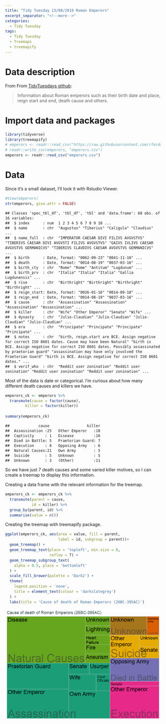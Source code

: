 ```yaml
---
title: "Tidy Tuesday 13/08/2019 Roman Emperors"
excerpt_separator: "<!--more-->"
categories:
  - Tidy Tuesday
tags:
  - Tidy Tuesday
  - Treemaps
  - treemapify
---
```


# Data description

From From [TidyTuesdays
github](https://github.com/rfordatascience/tidytuesday/tree/master/data/2019/2019-08-13):

> Information about Roman emperors such as their birth date and place,
> reign start and end, death cause and others.

# Import data and packages

``` r
library(tidyverse)
library(treemapify)
# emperors <- readr::read_csv("https://raw.githubusercontent.com/rfordatascience/tidytuesday/master/data/2019/2019-08-13/emperors.csv")
# readr::write_csv(emperors, "emperors.csv")
emperors <- readr::read_csv("emperors.csv")
```

# Data

Since it’s a small dataset, I’ll look it with Rstudio Viewer.

``` r
#View(emperors)
str(emperors, give.attr = FALSE)
```

    ## Classes 'spec_tbl_df', 'tbl_df', 'tbl' and 'data.frame': 68 obs. of  16 variables:
    ##  $ index      : num  1 2 3 4 5 6 7 8 9 10 ...
    ##  $ name       : chr  "Augustus" "Tiberius" "Caligula" "Claudius" ...
    ##  $ name_full  : chr  "IMPERATOR CAESAR DIVI FILIVS AVGVSTVS" "TIBERIVS CAESAR DIVI AVGVSTI FILIVS AVGVSTVS" "GAIVS IVLIVS CAESAR AVGVSTVS GERMANICVS" "TIBERIVS CLAVDIVS CAESAR AVGVSTVS GERMANICVS" ...
    ##  $ birth      : Date, format: "0062-09-23" "0041-11-16" ...
    ##  $ death      : Date, format: "0014-08-19" "0037-03-16" ...
    ##  $ birth_cty  : chr  "Rome" "Rome" "Antitum" "Lugdunum" ...
    ##  $ birth_prv  : chr  "Italia" "Italia" "Italia" "Gallia Lugdunensis" ...
    ##  $ rise       : chr  "Birthright" "Birthright" "Birthright" "Birthright" ...
    ##  $ reign_start: Date, format: "0026-01-16" "0014-09-18" ...
    ##  $ reign_end  : Date, format: "0014-08-19" "0037-03-16" ...
    ##  $ cause      : chr  "Assassination" "Assassination" "Assassination" "Assassination" ...
    ##  $ killer     : chr  "Wife" "Other Emperor" "Senate" "Wife" ...
    ##  $ dynasty    : chr  "Julio-Claudian" "Julio-Claudian" "Julio-Claudian" "Julio-Claudian" ...
    ##  $ era        : chr  "Principate" "Principate" "Principate" "Principate" ...
    ##  $ notes      : chr  "birth, reign.start are BCE. Assign negative for correct ISO 8601 dates. Cause may have been Natural" "birth is BCE. Assign negative for correct ISO 8601 dates. Possibly assassinated by praetorian guard" "assassination may have only involved the Praetorian Guard" "birth is BCE. Assign negative for correct ISO 8601 dates." ...
    ##  $ verif_who  : chr  "Reddit user zonination" "Reddit user zonination" "Reddit user zonination" "Reddit user zonination" ...

Most of the data is date or categorical. I’m curious about how many
different death causes and killers we have.

``` r
emperors_ck <- emperors %>%
  transmute(cause = factor(cause),
         killer = factor(killer))

summary(emperors_ck)
```

    ##             cause                 killer  
    ##  Assassination :25   Other Emperor   :18  
    ##  Captivity     : 1   Disease         :16  
    ##  Died in Battle: 5   Praetorian Guard: 7  
    ##  Execution     : 8   Opposing Army   : 6  
    ##  Natural Causes:21   Own Army        : 5  
    ##  Suicide       : 5   Unknown         : 5  
    ##  Unknown       : 3   (Other)         :11

So we have just 7 death causes and some varied killer motives, so I can
create a treemap to display this information.

Creating a data frame with the relevant information for the treemap.

``` r
emperors_ck <- emperors_ck %>%
  transmute(parent = cause,
            id = killer) %>%
  group_by(parent, id) %>%
  summarise(value = n())
```

Creating the treemap with treemapify package.

``` r
ggplot(emperors_ck, aes(area = value, fill = parent,
                        label = id, subgroup = parent))+
  geom_treemap() +
  geom_treemap_text(place = 'topleft', min.size = 8,
                    reflow = T) +
  geom_treemap_subgroup_text(
    alpha = 0.5, place = 'bottomleft'
  ) +
  scale_fill_brewer(palette = 'Dark2') +
  theme(
    legend.position = 'none',
    title = element_text(colour = 'darkslategrey')
  ) +
  labs(title = 'Cause of death of Roman Emperors (26BC-395AC)')
```

![](docs/assets/images/rem_treemap-1.png)<!-- -->
